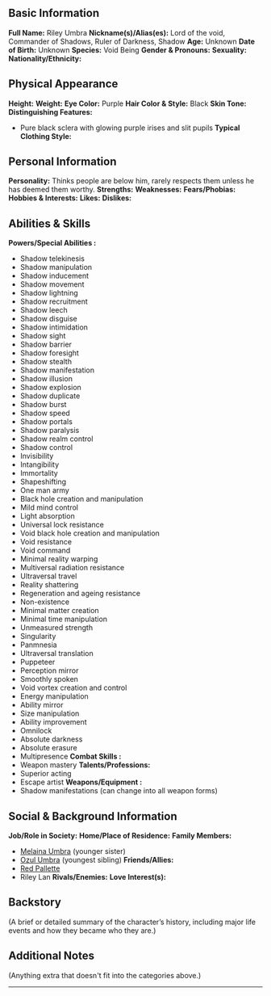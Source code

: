 ## **Basic Information**

**Full Name:** Riley Umbra
**Nickname(s)/Alias(es):** Lord of the void, Commander of Shadows, Ruler of Darkness, Shadow
**Age:** Unknown
**Date of Birth:** Unknown
**Species:** Void Being
**Gender & Pronouns:**
**Sexuality:**
**Nationality/Ethnicity:**

## **Physical Appearance**

**Height:**
**Weight:**
**Eye Color:** Purple
**Hair Color & Style:** Black
**Skin Tone:**
**Distinguishing Features:**

- Pure black sclera with glowing purple irises and slit pupils
  **Typical Clothing Style:**

## **Personal Information**

**Personality:**
Thinks people are below him, rarely respects them unless he has deemed them worthy.
**Strengths:**
**Weaknesses:**
**Fears/Phobias:**
**Hobbies & Interests:**
**Likes:**
**Dislikes:**

## **Abilities & Skills**

**Powers/Special Abilities :**

- Shadow telekinesis
- Shadow manipulation
- Shadow inducement
- Shadow movement
- Shadow lightning
- Shadow recruitment
- Shadow leech
- Shadow disguise
- Shadow intimidation
- Shadow sight
- Shadow barrier
- Shadow foresight
- Shadow stealth
- Shadow manifestation
- Shadow illusion
- Shadow explosion
- Shadow duplicate
- Shadow burst
- Shadow speed
- Shadow portals
- Shadow paralysis
- Shadow realm control
- Shadow control
- Invisibility
- Intangibility
- Immortality
- Shapeshifting
- One man army
- Black hole creation and manipulation
- Mild mind control
- Light absorption
- Universal lock resistance
- Void black hole creation and manipulation
- Void resistance
- Void command
- Minimal reality warping
- Multiversal radiation resistance
- Ultraversal travel
- Reality shattering
- Regeneration and ageing resistance
- Non-existence
- Minimal matter creation
- Minimal time manipulation
- Unmeasured strength
- Singularity
- Panmnesia
- Ultraversal translation
- Puppeteer
- Perception mirror
- Smoothly spoken
- Void vortex creation and control
- Energy manipulation
- Ability mirror
- Size manipulation
- Ability improvement
- Omnilock
- Absolute darkness
- Absolute erasure
- Multipresence
  **Combat Skills :**
- Weapon mastery
  **Talents/Professions:**
- Superior acting
- Escape artist
  **Weapons/Equipment :**
- Shadow manifestations (can change into all weapon forms)

## **Social & Background Information**

**Job/Role in Society:**
**Home/Place of Residence:**
**Family Members:**

  <!-- `./*` is in the same folder (`/docs/characters/*`), `../*` is back a folder (`/docs/*) -->

- [Melaina Umbra](./melaina_umbra) (younger sister)
- [Ozul Umbra](./ozul_umbra) (youngest sibling)
  **Friends/Allies:**
- [Red Pallette](./red_palette)
- Riley Lan
  **Rivals/Enemies:**
  **Love Interest(s):**

## **Backstory**

(A brief or detailed summary of the character’s history, including major life events and how they became who they are.)

## **Additional Notes**

(Anything extra that doesn't fit into the categories above.)

---
